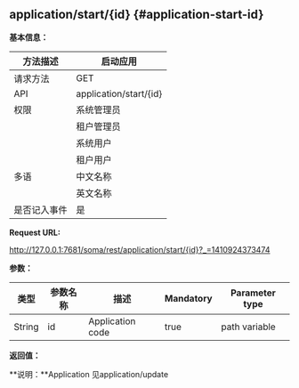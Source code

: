 ## application/start/{id} {#application-start-id}

**基本信息：**

| 方法描述 | 启动应用 |
| --- | --- |
| 请求方法 | GET |
| API | application/start/{id} |
| 权限 | 系统管理员 | 是，启动所有非注册应用 |
|  | 租户管理员 | 是，启动租户下的所有非注册应用 |
|  | 系统用户 | 是，启动所有非注册应用 |
|  | 租户用户 | 是，启动用户创建的所有非注册应用 |
| 多语 | 中文名称 | 启动应用 |
|  | 英文名称 | **Start application** |
| 是否记入事件 | 是 |

**Request URL:**

http://127.0.0.1:7681/soma/rest/application/start/{id}?_=1410924373474

**参数：**

| **类型** | **参数名称** | **描述** | **Mandatory** | **Parameter type** |
| --- | --- | --- | --- | --- |
| String | id | Application code | true | path variable |

**返回值：**

**说明：**Application 见application/update